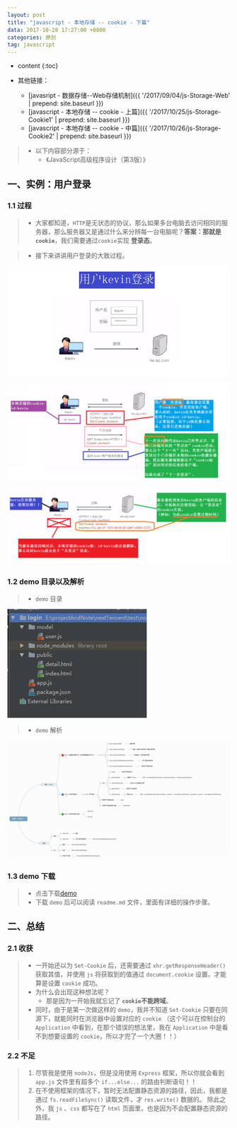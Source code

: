 ```yaml
---
layout: post
title: "javascript - 本地存储 -- cookie - 下篇"
data: 2017-10-28 17:27:00 +0800
categories: 原创
tag: javascript
---
```

* content
{:toc}

* 其他链接：
    + [javasript - 数据存储--Web存储机制]({{ '/2017/09/04/js-Storage-Web' | prepend: site.baseurl }})
    + [javascript - 本地存储 -- cookie - 上篇]({{ '/2017/10/25/js-Storage-Cookie1' | prepend: site.baseurl }})
    + [javascript - 本地存储 -- cookie - 中篇]({{ '/2017/10/26/js-Storage-Cookie2' | prepend: site.baseurl }})

> * 以下内容部分源于：
>   * 《JavaScript高级程序设计（第3版）》
  

<!-- more -->


## 一、实例：用户登录

### 1.1 过程

> * 大家都知道，`HTTP`是无状态的协议，那么如果多台电脑去访问相同的服务器，那么服务器又是通过什么来分辨每一台电脑呢？**答案：那就是`cookie`**，我们需要通过`cookie`实现 **登录态**。

> * 接下来讲讲用户登录的大致过程。


![relationship-map](/styles/images/javascript/cookie/cookie-10.png)

![relationship-map](/styles/images/javascript/cookie/cookie-11.png)

![relationship-map](/styles/images/javascript/cookie/cookie-12.png)

### 1.2 demo 目录以及解析

> * `demo` 目录

![relationship-map](/styles/images/javascript/cookie/cookie-14.png)

> * `demo` 解析

![relationship-map](/styles/images/javascript/cookie/cookie-13.png)

### 1.3 demo 下载

> * 点击下载[demo](/effects/demo/demo-cookie/login.zip)
> * 下载 `demo` 后可以阅读 `readme.md` 文件，里面有详细的操作步骤。

## 二、总结

### 2.1 收获

> * 一开始还以为 `Set-Cookie` 后，还需要通过 `xhr.getResponseHeader()`获取其值，并使用 `js` 将获取到的值通过 `document.cookie` 设置，才能算是设置 `cookie` 成功。
> * 为什么会出现这种想法呢？
>   * 那是因为一开始我就忘记了 **`cookie`不能跨域**。
> * 同时，由于是第一次做这样的 `demo`，我并不知道 `Set-Cookie` 只要在同源下，就能同时在浏览器中设置对应的 `cookie` （这个可以在控制台的 `Application` 中看到，在那个错误的想法里，我在 `Application` 中是看不到想要设置的 `cookie`，所以才兜了一个大圈！！）

### 2.2 不足

> 1. 尽管我是使用 `nodeJs`，但是没用使用 `Express` 框架，所以你就会看到 `app.js` 文件里有超多个 `if...else...` 的路由判断语句！！
> 2. 在不使用框架的情况下，暂时无法配置静态资源的路径，因此，我都是通过 `fs.readFileSync()` 读取文件，才 `res.write()` 数据的。
>   除此之外，我 `js` 、`css` 都写在了 `html` 页面里，也是因为不会配置静态资源的路径。



